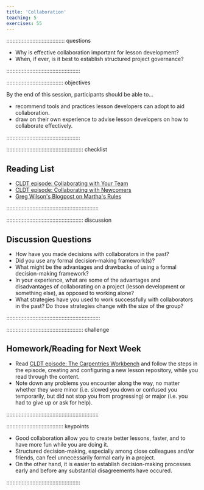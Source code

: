 ```yaml
---
title: 'Collaboration'
teaching: 5
exercises: 55
---
```


:::::::::::::::::::::::::::::::::::::: questions 

- Why is effective collaboration important for lesson development?
- When, if ever, is it best to establish structured project governance?

::::::::::::::::::::::::::::::::::::::::::::::::

::::::::::::::::::::::::::::::::::::: objectives

By the end of this session, participants should be able to...

- recommend tools and practices lesson developers can adopt to aid collaboration.
- draw on their own experience to advise lesson developers on how to collaborate effectively.

::::::::::::::::::::::::::::::::::::::::::::::::


:::::::::::::::::::::::::::::::::::::::::::::::::: checklist

## Reading List

- [CLDT episode: Collaborating with Your Team](https://carpentries.github.io/lesson-development-training/24-collaborating.html)
- [CLDT episode: Collaborating with Newcomers](https://carpentries.github.io/lesson-development-training/26-external.html)
- [Greg Wilson's Blogpost on Martha's Rules](https://third-bit.com/files/2020/08/marthas/)

::::::::::::::::::::::::::::::::::::::::::::::::::::::::::::


:::::::::::::::::::::::::::::::::::::::::::::::::: discussion

## Discussion Questions

- How have you made decisions with collaborators in the past?
- Did you use any formal decision-making framework(s)?
- What might be the advantages and drawbacks of using a formal decision-making framework?
- In your experience, what are some of the advantages and disadvantages of collaborating on a project (lesson development or something else), as opposed to working alone?
- What strategies have you used to work successfully with collaborators in the past?  Do those strategies change with the size of the group?

:::::::::::::::::::::::::::::::::::::::::::::::::::::::::::::


:::::::::::::::::::::::::::::::::::::::::::::::::: challenge

## Homework/Reading for Next Week

-  Read [CLDT episode: The Carpentries Workbench](https://carpentries.github.io/lesson-development-training/07-infrastructure.html) and follow the steps in the episode, creating and configuring a new lesson repository, while you read through the content. 
  - Note down any problems you encounter along the way, no matter whether they were minor (i.e. slowed you down or confused you temporarily, but did not stop you from progressing) or major (i.e. you had to give up or ask for help).

::::::::::::::::::::::::::::::::::::::::::::::::::::::::::::


::::::::::::::::::::::::::::::::::::: keypoints 

- Good collaboration allow you to create better lessons, faster, and to have more fun while you are doing it.
- Structured decision-making, especially among close colleagues and/or friends, can feel unnecessarily formal early in a project.
- On the other hand, it is easier to establish decision-making processes early and before any substantial disagreements have occured.

::::::::::::::::::::::::::::::::::::::::::::::::


